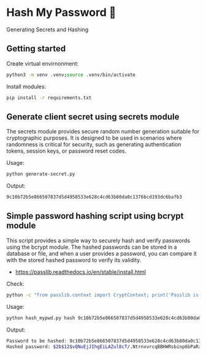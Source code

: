 # Hash My Password 🔐

Generating Secrets and Hashing

## Getting started

Create virtual envirnonment:

```bash
python3 -m venv .venv;source .venv/bin/activate
```

Install modules:

```bash
pip install -r requirements.txt
```

## Generate client secret using secrets module

The secrets module provides secure random number generation suitable for cryptographic purposes. It is designed to be used in scenarios where randomness is critical for security, such as generating authentication tokens, session keys, or password reset codes.

Usage:

```bash
python generate-secret.py
```

Output:

```bash
9c10b72b5e866507837d5d4958533e628c4cd63b80da0c1376bcd193dc6bafb3
```

## Simple password hashing script using bcrypt module

This script provides a simple way to securely hash and verify passwords using the bcrypt module. The hashed passwords can be stored in a database or file, and when a user provides a password, you can compare it with the stored hashed password to verify its validity.

- <https://passlib.readthedocs.io/en/stable/install.html>

Check:

```bash
python -c "from passlib.context import CryptContext; print('Passlib is installed!')"
```

Usage:

```bash
python hash_mypwd.py hash 9c10b72b5e866507837d5d4958533e628c4cd63b80da0c1376bcd193dc6bafb3
```

Output:

```bash
Password to be hashed: 9c10b72b5e866507837d5d4958533e628c4cd63b80da0c1376bcd193dc6bafb3
Hashed password: $2b$12$vQNuEjJIhgEiLAZul8cT/.NtrnxvrcqBBHWRsbinp6bPaRzA5nwtW
```
